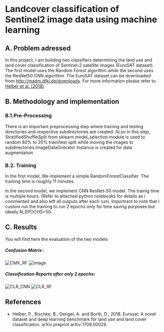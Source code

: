 # Landcover classification of Sentinel2 image data using machine learning
 
 ## A. Problem adressed 
In this project, I  am building two classifiers determining the land use and land cover classification of Sentinel-2 satellite images (EuroSAT dataset). The first model uses the Random Forest algorithm while the second uses the ResNet50 CNN algorithm. 
The EuroSAT dataset can be downloaded from http://madm.dfki.de/downloads. For more information please refer to [Helber et al. (2018)](https://arxiv.org/abs/1709.00029)




## B. Methodology and implementation 
### B.1.Pre-Processing
There is an important preprocessing step where training and testing directories and respective subdirectories are created. ALso in this step, StratifiedShuffleSplit from sklearn.model_selection module is used to random 80% to 20% train/test split while moving the images to subdirectories.ImageDataGnerator Instance  is created for data augmentation

### B.2. Training


In the first model, We implement a simple RandomForestClassifier. The training time is roughly 11 minutes. 

In the second model, we implement CNN ResNet-50 model. The trainig time is multiple hours. (Refer to attached python notebooks for details as i commented and also left all outputs after each run).
Importrant to note that I custom run the training to run 2 epochs only for time saving purposes but ideally N_EPOCHS=50. 

## C. Results
You will find here the evaluation of the two models 
##### Confusion Matrix :

![CMX_RF](https://user-images.githubusercontent.com/62526508/125800173-b5418904-974d-48d8-8b53-1c2b00f8d49b.png)
![image](https://user-images.githubusercontent.com/62526508/125804335-efcc90e4-9344-44c9-b4a5-f560c2b4b8aa.png)
##### Classification Reports after only 2 epochs: 

![CLR_CNN](https://user-images.githubusercontent.com/62526508/125800205-8ccbd681-e50e-4aea-8672-f982ca587a14.png)
![CLR_RF](https://user-images.githubusercontent.com/62526508/125800179-bdf2daa9-bc6a-4969-81f2-29ef31bea854.png)

## References 
- Helber, P., Bischke, B., Dengel, A. and Borth, D., 2018. Eurosat: A novel dataset and deep learning benchmark for land use and land cover classification. arXiv preprint arXiv:1709.00029.
